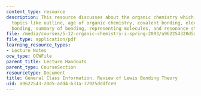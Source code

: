 ```yaml
---
content_type: resource
description: This resource discusses about the organic chemistry which covers the
  topics like outline, age of organic chemistry, covalent bonding, electrons, multiple
  bonding, summary of bonding, representing molecules, and resonance structures.
file: /media/courses/5-12-organic-chemistry-i-spring-2003/a962254320d5add4b31a77925dddfce9_01.pdf
file_type: application/pdf
learning_resource_types:
- Lecture Notes
ocw_type: OCWFile
parent_title: Lecture Handouts
parent_type: CourseSection
resourcetype: Document
title: General Class Information. Review of Lewis Bonding Theory
uid: a9622543-20d5-add4-b31a-77925dddfce9
---
```

